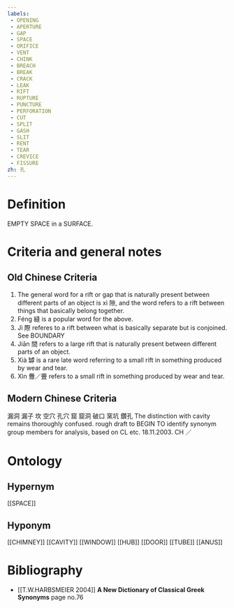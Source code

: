 ```yaml
---
labels: 
 - OPENING
 - APERTURE
 - GAP
 - SPACE
 - ORIFICE
 - VENT
 - CHINK
 - BREACH
 - BREAK
 - CRACK
 - LEAK
 - RIFT
 - RUPTURE
 - PUNCTURE
 - PERFORATION
 - CUT
 - SPLIT
 - GASH
 - SLIT
 - RENT
 - TEAR
 - CREVICE
 - FISSURE
zh: 孔
---
```


# Definition
EMPTY SPACE in a SURFACE.
# Criteria and general notes
## Old Chinese Criteria
1. The general word for a rift or gap that is naturally present between different parts of an object is xì 隙, and the word refers to a rift between things that basically belong together.
2. Féng 縫 is a popular word for the above.
3. Jì 際 referes to a rift between what is basically separate but is conjoined. See BOUNDARY
4. Jiān 間 refers to a large rift that is naturally present between different parts of an object.
5. Xià 罅 is a rare late word referring to a small rift in something produced by wear and tear.
6. Xìn 釁／舋 refers to a small rift in something produced by wear and tear.
## Modern Chinese Criteria
漏洞
漏子
坎
空穴
孔穴
窟
窟洞
破口
窯坑
鑽孔
The distinction with cavity remains thoroughly confused.
rough draft to BEGIN TO identify synonym group members for analysis, based on CL etc. 18.11.2003. CH ／
# Ontology

## Hypernym
[[SPACE]]
## Hyponym
[[CHIMNEY]]
[[CAVITY]]
[[WINDOW]]
[[HUB]]
[[DOOR]]
[[TUBE]]
[[ANUS]]
# Bibliography
- [[T.W.HARBSMEIER 2004]]
**A New Dictionary of Classical Greek Synonyms** page no.76
